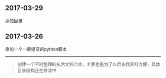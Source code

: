 ## 2017-03-29

添加目录









## 2017-03-26


添加一个一键提交的python脚本

---

> 创建一个平时整理的技术文档仓库，主要也是为了以后查找资料方便，具体目录结构还在修改中



